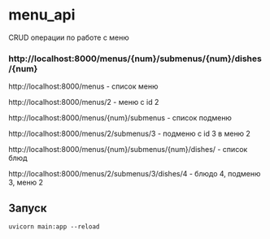 # menu_api

CRUD операции по работе с меню

### http://localhost:8000/menus/{num}/submenus/{num}/dishes/{num}

http://localhost:8000/menus - список меню

http://localhost:8000/menus/2 - меню с id 2

http://localhost:8000/menus/{num}/submenus - список подменю

http://localhost:8000/menus/2/submenus/3 - подменю с id 3 в меню 2

http://localhost:8000/menus/{num}/submenus/{num}/dishes/ - список блюд

http://localhost:8000/menus/2/submenus/3/dishes/4 - блюдо 4, подменю 3, меню 2

## Запуск
```shell
uvicorn main:app --reload
```
